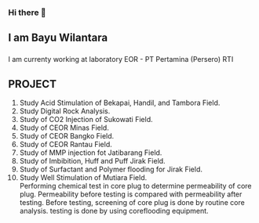 ### Hi there 👋

## I am Bayu Wilantara

###
I am currenty working at laboratory EOR - PT Pertamina (Persero) RTI

## PROJECT

1. Study Acid Stimulation of Bekapai, Handil, and
Tambora Field.
2. Study Digital Rock Analysis.
3. Study of CO2 Injection of Sukowati Field.
4. Study of CEOR Minas Field.
5. Study of CEOR Bangko Field.
6. Study of CEOR Rantau Field.
7. Study of MMP injection fot Jatibarang Field.
8. Study of Imbibition, Huff and Puff Jirak Field.
9. Study of Surfactant and Polymer flooding for Jirak
Field.
10. Study Well Stimulation of Mutiara Field.\
    Performing chemical test in core plug to determine permeability of core plug. Permeability before testing is compared with permeability after testing. Before testing, screening of core plug is done by routine core analysis. testing is done by using coreflooding equipment.
